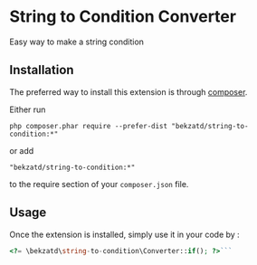 String to Condition Converter
=============================
Easy way to make a string condition

Installation
------------

The preferred way to install this extension is through [composer](http://getcomposer.org/download/).

Either run

```
php composer.phar require --prefer-dist "bekzatd/string-to-condition:*"
```

or add

```
"bekzatd/string-to-condition:*"
```

to the require section of your `composer.json` file.


Usage
-----

Once the extension is installed, simply use it in your code by  :

```php
<?= \bekzatd\string-to-condition\Converter::if(); ?>```
